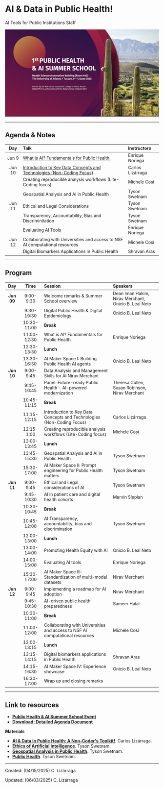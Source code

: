# AI & Data in Public Health!
AI Tools for Public Institutions Staff 

<img src="https://github.com/ua-datalab/AI-for-Professionals/blob/main/images/AI_DataPublicHealth.png?raw=true" width=840>

***

## Agenda & Notes

| Day | Talk | Instructors |
| :--: | :-- | :-- |
| Jun 9 | [What is AI? Fundamentals for Public Health.](https://docs.google.com/presentation/d/1zrspjJogSKOwRkSUx5PEYGVALRiQDPVW/edit?usp=sharing&ouid=106517198578585394777&rtpof=true&sd=true) | Enrique Noriega |
| Jun 10 | [Introduction to Key Data Concepts and Technologies (Non-Coding Focus)](https://docs.google.com/presentation/d/1oFkldvTR899ZIrZZlzNthQhcqkBlO5H-ay_5lLrTg0A/edit?usp=sharing) | Carlos Lizárraga |
|        | Creating reproducible analysis workflows (Lite-Coding focus) | Michele Cosi |
|        | Geospatial Analysis and AI in Public Health | Tyson Swetnam |
| Jun 11 | Ethical and Legal Considerations | Tyson Swetnam |
|  | Transparency, Accountability, Bias and Discriminitation | Tyson Swetnam |
|  |  Evaluating AI Tools  | Enrique Noriega |
| Jun 12 | Collaborating with Universities and access to NSF AI computational resources | Michele Cosi |
 |  | Digital Biomarkers Applications in Public Health | Shravan Aras |

***

## Program

Day |  Time |  Session   | Speakers |
| :--: | :--: | :--  |  :-- |
| **Jun 09** | 9:00-9:30 | Welcome remarks & Summer School overview | Dean Iman Hakim, Nirav Merchant, Onicio B. Leal Neto |
|        | 9:30-10:30 | Digital Public Health & Digital Epidemiology | Onicio B. Leal Neto |
|        | 10:30-11:00 | **Break** |  |
|        | 11:00-12:30 | What is Al? Fundamentals for Public Health | Enrique Noriega |
|        | 12:30-13:30 | **Lunch** |    |
|        | 13:30-16:30  | AI Maker Space I: Building Public Health AI agents |  Onicio B. Leal Neto |
| **Jun 10** | 9:00-9:45 | Data Analysis and Management Skills for AI Nirav Merchant
|            | 9:45-10:45 | Panel: Future-ready Public Health - Al-powered modernization | Theresa Cullen, Susan Robinson, Nirav Merchant |
|        | 10:45-11:15 |  **Break**  |   |
|        | 11:15-12:15 | Introduction to Key Data Concepts and Technologies (Non-Coding Focus) | Carlos Lizárraga |
|        | 12:15-1:00  | Creating reproducible analysis workflows (Lite-Coding focus) | Michele Cosi |
|        | 13:00- 13:45 | **Lunch** |   |
|        | 13:45-15:30 | Geospatial Analysis and AI in Public Health |  Tyson Swetnam |
|        | 15:30-17:00 |  AI Maker Space Il: Prompt engineering for Public  Health matters | Tyson Swetnam |
| **Jun 11** | 9:00-9:45 |  Ethical and Legal considerations of AI | Tyson Swetnam |
|        | 9:45-10:30  | AI in patient care and digital health cohorts | Marvin Slepian |
|        | 10:30-10:45 | **Break** |   |
|        | 10:45-12:00  |   AI Transparency, accountability, bias and discrimination | Tyson Swetnam | 
|        | 12:00-13:00  |  **Lunch** | |
|        | 13:00-14:00 | Promoting Health Equity with AI | Onicio B. Leal Neto |
|        | 14:00-15:00 | Evaluating AI tools | Enrique Noriega |
|        | 15:30-17:00 | AI Maker Space III: Standardization of multi-modal datasets |  Nirav Merchant |
| **Jun 12** | 9:00-9:45  | Implementing a roadmap for AI adoption | Nirav Merchant |
|           | 9:45-10:30 | Al-driven public health preparedness | Sameer Halai |
|           | 10:30-11:00 | **Break**  |   |
|           | 11:00-12:00 | Collaborating with Universities and access to NSF AI computational resources | Michele Cosi |
|           | 12:00-13:15 | **Lunch** | |
|           |  13:15-14:15 | Digital biomarkers applications in Public Health | Shravan Aras |
|           | 14:15-16:30 | AI Maker Space IV: Experience showcase | Onicio B. Leal Neto |
|            |  16:30-17:00 |  Wrap up and closing remarks |   |







***

## Link to resources
* [**Public Health & AI Summer School Event**](https://www.eventbrite.com/e/public-health-ai-summer-school-registration-1343451592879)
* [**Download: Detailed Agenda Document**](https://github.com/ua-datalab/AI-for-Professionals/blob/main/docs/digital%20booklet%20FINAL_.pdf)

**Materials**
* [**AI & Data in Public Health: A Non-Coder's Toolkit!**](https://github.com/ua-datalab/AI-for-Professionals/wiki). Carlos Lizárraga.
* [**Ethics of Artificial Intelligence**](https://tyson-swetnam.github.io/intro-gpt/ethics/). Tyson Swetnam.
* [**Geospatial Analysis in Public Health**](https://tyson-swetnam.github.io/intro-gpt/tutorials/publichealth/gis/). Tyson Swetnam.
* [**Public Health**](https://tyson-swetnam.github.io/intro-gpt/tutorials/publichealth/casestudy/). Tyson Swetnam.

***
 
Created: (04/15/2025) C. Lizárraga

Updated: (06/03/2025) C. Lizárraga
